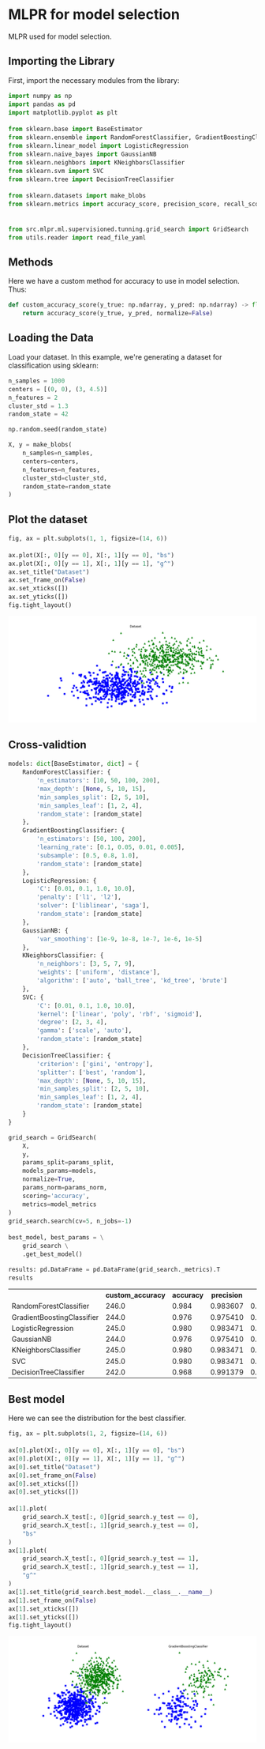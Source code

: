# MLPR for model selection

MLPR used for model selection.


## Importing the Library
First, import the necessary modules from the library:

```python
import numpy as np
import pandas as pd
import matplotlib.pyplot as plt

from sklearn.base import BaseEstimator
from sklearn.ensemble import RandomForestClassifier, GradientBoostingClassifier
from sklearn.linear_model import LogisticRegression
from sklearn.naive_bayes import GaussianNB
from sklearn.neighbors import KNeighborsClassifier
from sklearn.svm import SVC
from sklearn.tree import DecisionTreeClassifier

from sklearn.datasets import make_blobs
from sklearn.metrics import accuracy_score, precision_score, recall_score, f1_score, cohen_kappa_score


from src.mlpr.ml.supervisioned.tunning.grid_search import GridSearch
from utils.reader import read_file_yaml
```

## Methods

Here we have a custom method for accuracy to use in model selection. Thus:

```python
def custom_accuracy_score(y_true: np.ndarray, y_pred: np.ndarray) -> float:
    return accuracy_score(y_true, y_pred, normalize=False)
```

## Loading the Data
Load your dataset. In this example, we're generating a dataset for classification using sklearn:

```python
n_samples = 1000
centers = [(0, 0), (3, 4.5)]
n_features = 2
cluster_std = 1.3
random_state = 42
```

```python
np.random.seed(random_state)
```

```python
X, y = make_blobs(
    n_samples=n_samples,
    centers=centers,
    n_features=n_features,
    cluster_std=cluster_std,
    random_state=random_state
)
```

## Plot the dataset

```python
fig, ax = plt.subplots(1, 1, figsize=(14, 6))

ax.plot(X[:, 0][y == 0], X[:, 1][y == 0], "bs")
ax.plot(X[:, 0][y == 1], X[:, 1][y == 1], "g^")
ax.set_title("Dataset")
ax.set_frame_on(False)
ax.set_xticks([])
ax.set_yticks([])
fig.tight_layout()
```

![fig0](/assets/tunning_scatter.png)

## Cross-validtion

```python
models: dict[BaseEstimator, dict] = {
    RandomForestClassifier: {
        'n_estimators': [10, 50, 100, 200],
        'max_depth': [None, 5, 10, 15],
        'min_samples_split': [2, 5, 10],
        'min_samples_leaf': [1, 2, 4],
        'random_state': [random_state]
    },
    GradientBoostingClassifier: {
        'n_estimators': [50, 100, 200],
        'learning_rate': [0.1, 0.05, 0.01, 0.005],
        'subsample': [0.5, 0.8, 1.0],
        'random_state': [random_state]
    },
    LogisticRegression: {
        'C': [0.01, 0.1, 1.0, 10.0],
        'penalty': ['l1', 'l2'],
        'solver': ['liblinear', 'saga'],
        'random_state': [random_state]
    },
    GaussianNB: {
        'var_smoothing': [1e-9, 1e-8, 1e-7, 1e-6, 1e-5]
    },
    KNeighborsClassifier: {
        'n_neighbors': [3, 5, 7, 9],
        'weights': ['uniform', 'distance'],
        'algorithm': ['auto', 'ball_tree', 'kd_tree', 'brute']
    },
    SVC: {
        'C': [0.01, 0.1, 1.0, 10.0],
        'kernel': ['linear', 'poly', 'rbf', 'sigmoid'],
        'degree': [2, 3, 4],
        'gamma': ['scale', 'auto'],
        'random_state': [random_state]
    },
    DecisionTreeClassifier: {
        'criterion': ['gini', 'entropy'],
        'splitter': ['best', 'random'],
        'max_depth': [None, 5, 10, 15],
        'min_samples_split': [2, 5, 10],
        'min_samples_leaf': [1, 2, 4],
        'random_state': [random_state]
    }
}
```

```python
grid_search = GridSearch(
    X,
    y,
    params_split=params_split,
    models_params=models,
    normalize=True,
    params_norm=params_norm,
    scoring='accuracy',
    metrics=model_metrics
)
grid_search.search(cv=5, n_jobs=-1)

best_model, best_params = \
    grid_search \
    .get_best_model()
```

```python
results: pd.DataFrame = pd.DataFrame(grid_search._metrics).T
results
```

<table>
    <tr>
        <th></th>
        <th>custom_accuracy</th>
        <th>accuracy</th>
        <th>precision</th>
        <th>recall</th>
        <th>kappa</th>
        <th>f1</th>
    </tr>
    <tr>
        <td>RandomForestClassifier</td>
        <td>246.0</td>
        <td>0.984</td>
        <td>0.983607</td>
        <td>0.983607</td>
        <td>0.967982</td>
        <td>0.983607</td>
    </tr>
    <tr>
        <td>GradientBoostingClassifier</td>
        <td>244.0</td>
        <td>0.976</td>
        <td>0.975410</td>
        <td>0.975410</td>
        <td>0.951972</td>
        <td>0.975410</td>
    </tr>
    <tr>
        <td>LogisticRegression</td>
        <td>245.0</td>
        <td>0.980</td>
        <td>0.983471</td>
        <td>0.975410</td>
        <td>0.959969</td>
        <td>0.979424</td>
    </tr>
    <tr>
        <td>GaussianNB</td>
        <td>244.0</td>
        <td>0.976</td>
        <td>0.975410</td>
        <td>0.975410</td>
        <td>0.951972</td>
        <td>0.975410</td>
    </tr>
    <tr>
        <td>KNeighborsClassifier</td>
        <td>245.0</td>
        <td>0.980</td>
        <td>0.983471</td>
        <td>0.975410</td>
        <td>0.959969</td>
        <td>0.979424</td>
    </tr>
    <tr>
        <td>SVC</td>
        <td>245.0</td>
        <td>0.980</td>
        <td>0.983471</td>
        <td>0.975410</td>
        <td>0.959969</td>
        <td>0.979424</td>
    </tr>
    <tr>
        <td>DecisionTreeClassifier</td>
        <td>242.0</td>
        <td>0.968</td>
        <td>0.991379</td>
        <td>0.942623</td>
        <td>0.935889</td>
        <td>0.966387</td>
    </tr>
</table>

## Best model
Here we can see the distribution for the best classifier.

```python
fig, ax = plt.subplots(1, 2, figsize=(14, 6))

ax[0].plot(X[:, 0][y == 0], X[:, 1][y == 0], "bs")
ax[0].plot(X[:, 0][y == 1], X[:, 1][y == 1], "g^")
ax[0].set_title("Dataset")
ax[0].set_frame_on(False)
ax[0].set_xticks([])
ax[0].set_yticks([])

ax[1].plot(
    grid_search.X_test[:, 0][grid_search.y_test == 0],
    grid_search.X_test[:, 1][grid_search.y_test == 0],
    "bs"
)
ax[1].plot(
    grid_search.X_test[:, 0][grid_search.y_test == 1],
    grid_search.X_test[:, 1][grid_search.y_test == 1],
    "g^"
)
ax[1].set_title(grid_search.best_model.__class__.__name__)
ax[1].set_frame_on(False)
ax[1].set_xticks([])
ax[1].set_yticks([])
fig.tight_layout()
```


[![fig1](/assets/tunning_best_model.png)](/assets/tunning_best_model.png)
